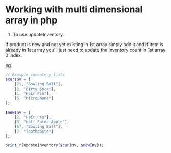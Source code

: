 # Working with multi dimensional array in php 

1. To use updateInventory.

If product is new and not yet existing in 1st array simply add it and if item is already in 1st array you'll just need to update the inventory count in 1st array 0 index.

eg.
```php
// Example inventory lists
$curInv = [
    [21, "Bowling Ball"],
    [2, "Dirty Sock"],
    [1, "Hair Pin"],
    [5, "Microphone"]
];

$newInv = [
    [2, "Hair Pin"],
    [3, "Half-Eaten Apple"],
    [67, "Bowling Ball"],
    [7, "Toothpaste"]
];

print_r(updateInventory($curInv, $newInv));
```
